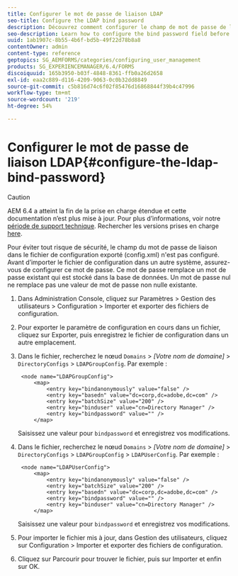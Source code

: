 ```yaml
---
title: Configurer le mot de passe de liaison LDAP
seo-title: Configure the LDAP bind password
description: Découvrez comment configurer le champ de mot de passe de liaison avant d’importer le fichier de configuration dans un autre système.
seo-description: Learn how to configure the bind password field before you import the configuration file into another system.
uuid: 1ab1907c-8b55-4b6f-bd5b-49f22d78b8a8
contentOwner: admin
content-type: reference
geptopics: SG_AEMFORMS/categories/configuring_user_management
products: SG_EXPERIENCEMANAGER/6.4/FORMS
discoiquuid: 165b3950-b03f-4848-8361-ffb0a26d2658
exl-id: eaa2c889-d116-4209-9063-0c0b32dd8849
source-git-commit: c5b816d74c6f02f85476d16868844f39b4c47996
workflow-type: tm+mt
source-wordcount: '219'
ht-degree: 54%

---
```


# Configurer le mot de passe de liaison LDAP{#configure-the-ldap-bind-password}

>[!CAUTION]
>
>AEM 6.4 a atteint la fin de la prise en charge étendue et cette documentation n’est plus mise à jour. Pour plus d’informations, voir notre [période de support technique](https://helpx.adobe.com/fr/support/programs/eol-matrix.html). Rechercher les versions prises en charge [here](https://experienceleague.adobe.com/docs/?lang=fr).

Pour éviter tout risque de sécurité, le champ du mot de passe de liaison dans le fichier de configuration exporté (config.xml) n&#39;est pas configuré. Avant d’importer le fichier de configuration dans un autre système, assurez-vous de configurer ce mot de passe. Ce mot de passe remplace un mot de passe existant qui est stocké dans la base de données. Un mot de passe nul ne remplace pas une valeur de mot de passe non nulle existante.

1. Dans Administration Console, cliquez sur Paramètres > Gestion des utilisateurs > Configuration > Importer et exporter des fichiers de configuration.
1. Pour exporter le paramètre de configuration en cours dans un fichier, cliquez sur Exporter, puis enregistrez le fichier de configuration dans un autre emplacement.
1. Dans le fichier, recherchez le nœud `Domains` > *[Votre nom de domaine]* > `DirectoryConfigs` > `LDAPGroupConfig`. Par exemple :

   ```as3
    <node name="LDAPGroupConfig"> 
        <map> 
            <entry key="bindanonymously" value="false" />  
            <entry key="basedn" value="dc=corp,dc=adobe,dc=com" />  
            <entry key="batchSize" value="200" />  
            <entry key="binduser" value="cn=Directory Manager" />  
            <entry key="bindpassword" value="" /> 
        </map>
   ```

   Saisissez une valeur pour `bindpassword` et enregistrez vos modifications.

1. Dans le fichier, recherchez le nœud `Domains` > *[Votre nom de domaine]* > `DirectoryConfigs` > `LDAPGroupConfig` > `LDAPUserConfig`. Par exemple :

   ```as3
    <node name="LDAPUserConfig"> 
        <map> 
            <entry key="bindanonymously" value="false" />  
            <entry key="batchSize" value="200" />  
            <entry key="basedn" value="dc=corp,dc=adobe,dc=com" />  
            <entry key="bindpassword" value="" /> 
            <entry key="binduser" value="cn=Directory Manager" />  
        </map>
   ```

   Saisissez une valeur pour `bindpassword` et enregistrez vos modifications.

1. Pour importer le fichier mis à jour, dans Gestion des utilisateurs, cliquez sur Configuration > Importer et exporter des fichiers de configuration.
1. Cliquez sur Parcourir pour trouver le fichier, puis sur Importer et enfin sur OK.
